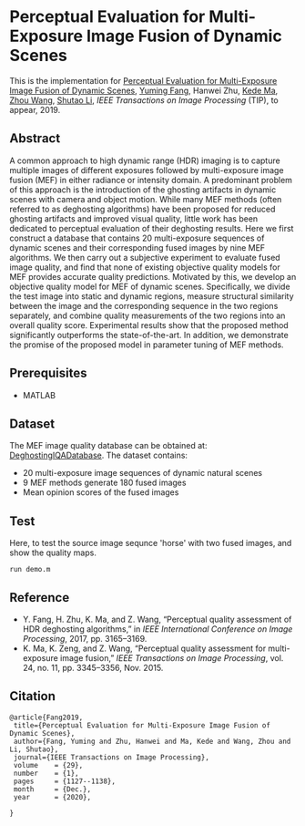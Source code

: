 
# Perceptual Evaluation for Multi-Exposure Image Fusion of Dynamic Scenes
This is the implementation for [Perceptual Evaluation for Multi-Exposure Image Fusion of Dynamic Scenes](http://sim.jxufe.cn/JDMKL/pdf/19_TIP_MEF-SSIMd.pdf), [Yuming Fang](http://sim.jxufe.cn/JDMKL/ymfang.html), Hanwei Zhu, [Kede Ma](https://kedema.org/), [Zhou Wang](https://ece.uwaterloo.ca/~z70wang/), [Shutao Li](http://scholar.google.com/citations?user=PlBq8n8AAAAJ&hl=zh-CN), *IEEE Transactions on Image Processing* (TIP), to appear, 2019.

## Abstract
A common approach to high dynamic range (HDR) imaging is to capture multiple images of different exposures followed by multi-exposure image fusion (MEF) in either radiance or intensity domain. A predominant problem of this approach is
the introduction of the ghosting artifacts in dynamic scenes with camera and object motion. While many MEF methods (often referred to as deghosting algorithms) have been proposed for reduced ghosting artifacts and improved visual quality, little work has been dedicated to perceptual evaluation of their deghosting
results. Here we first construct a database that contains 20 multi-exposure sequences of dynamic scenes and their corresponding fused images by nine MEF algorithms. We then carry out a subjective experiment to evaluate fused image quality, and find that none of existing objective quality models for MEF provides
accurate quality predictions. Motivated by this, we develop an objective quality model for MEF of dynamic scenes. Specifically, we divide the test image into static and dynamic regions, measure structural similarity between the image and the corresponding sequence in the two regions separately, and combine quality
measurements of the two regions into an overall quality score. Experimental results show that the proposed method significantly outperforms the state-of-the-art. In addition, we demonstrate the promise of the proposed model in parameter tuning of MEF methods.

## Prerequisites

- MATLAB

## Dataset

The MEF image quality database can be obtained at: [DeghostingIQADatabase](http://sim.jxufe.cn/JDMKL/code/DeghostingIQADatabase.rar). The dataset contains:

- 20 multi-exposure image sequences of dynamic natural scenes
- 9 MEF methods  generate 180 fused images
- Mean opinion scores of the fused images


## Test

Here, to test the source image sequnce 'horse' with two fused images, and show the quality maps.
 ```
run demo.m
 ```

 ## Reference
 - Y. Fang, H. Zhu, K. Ma, and Z. Wang, “Perceptual quality assessment of HDR deghosting algorithms,” in *IEEE International Conference on Image Processing*, 2017, pp. 3165–3169.
  - K. Ma, K. Zeng, and Z. Wang, “Perceptual quality assessment for multi-exposure image fusion,” *IEEE Transactions on Image Processing*, vol. 24, no. 11, pp. 3345–3356, Nov. 2015.

 ## Citation
 ```
 @article{Fang2019,
  title={Perceptual Evaluation for Multi-Exposure Image Fusion of Dynamic Scenes},
  author={Fang, Yuming and Zhu, Hanwei and Ma, Kede and Wang, Zhou and Li, Shutao},
  journal={IEEE Transactions on Image Processing},
  volume    = {29},
  number    = {1},
  pages     = {1127--1138},
  month     = {Dec.},
  year      = {2020},
  
}
